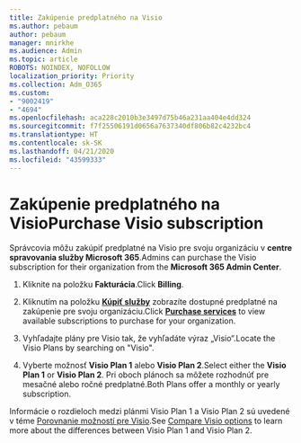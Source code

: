 ```yaml
---
title: Zakúpenie predplatného na Visio
ms.author: pebaum
author: pebaum
manager: mnirkhe
ms.audience: Admin
ms.topic: article
ROBOTS: NOINDEX, NOFOLLOW
localization_priority: Priority
ms.collection: Adm_O365
ms.custom:
- "9002419"
- "4694"
ms.openlocfilehash: aca228c2010b3e3497d75b46a231aa404e4dd324
ms.sourcegitcommit: f7f25506191d0656a7637340df806b82c4232bc4
ms.translationtype: HT
ms.contentlocale: sk-SK
ms.lasthandoff: 04/21/2020
ms.locfileid: "43599333"
---
```

# <a name="purchase-visio-subscription"></a><span data-ttu-id="bb650-102">Zakúpenie predplatného na Visio</span><span class="sxs-lookup"><span data-stu-id="bb650-102">Purchase Visio subscription</span></span>

<span data-ttu-id="bb650-103">Správcovia môžu zakúpiť predplatné na Visio pre svoju organizáciu v **centre spravovania služby Microsoft 365**.</span><span class="sxs-lookup"><span data-stu-id="bb650-103">Admins can purchase the Visio subscription for their organization from the **Microsoft 365 Admin Center**.</span></span>

1. <span data-ttu-id="bb650-104">Kliknite na položku **Fakturácia**.</span><span class="sxs-lookup"><span data-stu-id="bb650-104">Click **Billing**.</span></span>

2. <span data-ttu-id="bb650-105">Kliknutím na položku **[Kúpiť služby](https://go.microsoft.com/fwlink/p/?linkid=868433)** zobrazíte dostupné predplatné na zakúpenie pre svoju organizáciu.</span><span class="sxs-lookup"><span data-stu-id="bb650-105">Click **[Purchase services](https://go.microsoft.com/fwlink/p/?linkid=868433)** to view available subscriptions to purchase for your organization.</span></span>

3. <span data-ttu-id="bb650-106">Vyhľadajte plány pre Visio tak, že vyhľadáte výraz „Visio“.</span><span class="sxs-lookup"><span data-stu-id="bb650-106">Locate the Visio Plans by searching on "Visio".</span></span>

4. <span data-ttu-id="bb650-107">Vyberte možnosť **Visio Plan 1** alebo **Visio Plan 2**.</span><span class="sxs-lookup"><span data-stu-id="bb650-107">Select either the **Visio Plan 1** or **Visio Plan 2**.</span></span> <span data-ttu-id="bb650-108">Pri oboch plánoch sa môžete rozhodnúť pre mesačné alebo ročné predplatné.</span><span class="sxs-lookup"><span data-stu-id="bb650-108">Both Plans offer a monthly or yearly subscription.</span></span>

<span data-ttu-id="bb650-109">Informácie o rozdieloch medzi plánmi Visio Plan 1 a Visio Plan 2 sú uvedené v téme [Porovnanie možností pre Visio](https://products.office.com/Visio/microsoft-visio-plans-and-pricing-compare-visio-options).</span><span class="sxs-lookup"><span data-stu-id="bb650-109">See [Compare Visio options](https://products.office.com/Visio/microsoft-visio-plans-and-pricing-compare-visio-options) to learn more about the differences between Visio Plan 1 and Visio Plan 2.</span></span> 

